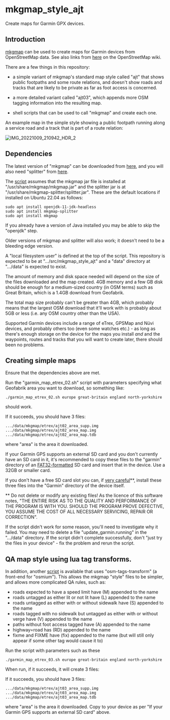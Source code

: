 # mkgmap_style_ajt
Create maps for Garmin GPX devices.

## Introduction

[mkgmap](https://www.mkgmap.org.uk/) can be used to create maps for Garmin devices from OpenStreetMap data.  See also links from [here](https://wiki.openstreetmap.org/wiki/Mkgmap) on the OpenStreetMap wiki.

There are a few things in this repository:

* a simple variant of mkgmap's standard map style called "ajt" that shows public footpaths and some route relations, and doesn't show roads and tracks that are likely to be private as far as foot access is concerned.

* a more detailed variant called "ajt03", which appends more OSM tagging information into the resulting map.

* shell scripts that can be used to call "mkgmap" and create each one.

An example map in the simple style showing a public footpath running along a service road and a track that is part of a route relation:

![IMG_20221009_210942_HDR_2](https://user-images.githubusercontent.com/5311740/194777623-1a0fd2c3-e997-4ca1-8f54-c9a8cf839d95.jpg)

## Dependencies

The latest version of "mkgmap" can be downloaded from [here](https://www.mkgmap.org.uk/download/mkgmap.html), and you will also need "splitter" from [here](https://www.mkgmap.org.uk/download/splitter.html).

The [script](https://github.com/SomeoneElseOSM/mkgmap_style_ajt/blob/master/garmin_map_etrex.sh) assumes that the mkgmap jar file is installed at "/usr/share/mkgmap/mkgmap.jar" and the splitter jar is at "/usr/share/mkgmap-splitter/splitter.jar".  These are the default locations if installed on Ubuntu 22.04 as follows:

    sudo apt install openjdk-11-jdk-headless
    sudo apt install mkgmap-splitter
    sudo apt install mkgmap

If you already have a version of Java installed you may be able to skip the "openjdk" step.

Older versions of mkgmap and splitter will also work; it doesn't need to be a bleeding edge version.

A "local filesystem user" is defined at the top of the script.  This repository is expected to be at ".../src/mkgmap_style_ajt" and a "data" directory at ".../data" is expected to exist.

The amount of memory and disk space needed will depend on the size of the files downloaded and the map created.  4GB memory and a few GB disk should be enough for a medium-sized country (in OSM terms) such as Great Britain, which is a 1.4GB download from Geofabrik.

The total map size probably can't be greater than 4GB, which probably means that the largest OSM download that it'll work with is probably about 5GB or less (i.e. any OSM country other than the USA).

Supported Garmin devices include a range of eTrex, GPSMap and Nüvi devices, and probably others too (even some watches etc.) - as long as there's enough storage on the device for the maps you install _and_ and the waypoints, routes and tracks that you will want to create later, there should been no problems.

## Creating simple maps

Ensure that the dependencies above are met.  

Run the "garmin_map_etrex_02.sh" script with parameters specifying what Geofabrik area you want to download, so something like:

    ./garmin_map_etrex_02.sh europe great-britain england north-yorkshire

should work.

If it succeeds, you should have 3 files:

    .../data/mkgmap/etrex/ajt02_area_supp.img
    .../data/mkgmap/etrex/ajt02_area_map.img
    .../data/mkgmap/etrex/ajt02_area_map.tdb

where "area" is the area it downloaded.

If your Garmin GPS supports an external SD card and you don't currently have an SD card in it, it's recommended to copy these files to the "garmin" directory of an [FAT32-formatted](https://support.garmin.com/en-US/?faq=ZpYaMzfRLI8SE5KmrY9k27) SD card and insert that in the device.  Use a 32GB or smaller card.

If you don't have a free SD card slot you can, if [very careful](https://wiki.openstreetmap.org/wiki/Garmin/GPS_series#Problems)**, install these three files into the "Garmin" directory of the device itself.

** Do not delete or modify any existing files!  As the licence of this software notes, "THE ENTIRE RISK AS TO THE QUALITY AND PERFORMANCE OF THE PROGRAM IS WITH YOU.  SHOULD THE PROGRAM PROVE DEFECTIVE, YOU ASSUME THE COST OF ALL NECESSARY SERVICING, REPAIR OR CORRECTION".

If the script didn't work for some reason, you'll need to investigate why it failed.  You may need to delete a file "update_garmin.running" in the ".../data" directory.  If the script didn't complete successfully, don't "just try the files in your device" - fix the problem and rerun the script.

## QA map style using lua tag transforms.

In addition, another [script](https://github.com/SomeoneElseOSM/mkgmap_style_ajt/blob/master/garmin_map_etrex_03.sh) is available that uses "osm-tags-transform" (a front-end for "osmium").  This allows the mkgmap "style" files to be simpler, and allows more complicated QA rules, such as:

* roads expected to have a speed limit have (M) appended to the name
* roads untagged as either lit or not lit have (L) appended to the name
* roads untagged as either with or without sidewalk have (S) appended to the name
* roads tagged with no sidewalk but untagged as either with or without verge have (V) appended to the name
* paths without foot access tagged have (A) appended to the name
* highway=road has (RD) appended to the name
* fixme and FIXME have (fix) appended to the name (but will still only appear if some other tag would cause it to)

Run the script with parameters such as these

    ./garmin_map_etrex_03.sh europe great-britain england north-yorkshire

When run, if it succeeds, it will create 3 files:

If it succeeds, you should have 3 files:

    .../data/mkgmap/etrex/ajt03_area_supp.img
    .../data/mkgmap/etrex/ajt03_area_map.img
    .../data/mkgmap/etrex/ajt03_area_map.tdb

where "area" is the area it downloaded.  Copy to your device as per "If your Garmin GPS supports an external SD card" above.


